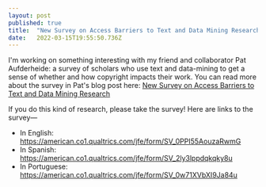 ```yaml
---
layout: post 
published: true
title:  "New Survey on Access Barriers to Text and Data Mining Research" 
date:   2022-03-15T19:55:50.736Z 
---
```


I'm working on something interesting with my friend and collaborator Pat Aufderheide: a survey of scholars who use text and data-mining to get a sense of whether and how copyright impacts their work. You can read more about the survey in Pat's blog post here: [New Survey on Access Barriers to Text and Data Mining Research](http://infojustice.org/archives/43919)

If you do this kind of research, please take the survey! Here are links to the survey—

- In English: https://american.co1.qualtrics.com/jfe/form/SV_0PPI55AouzaRwmG 
- In Spanish: https://american.co1.qualtrics.com/jfe/form/SV_2ly3lppdqkqky8u 
- In Portuguese: https://american.co1.qualtrics.com/jfe/form/SV_0w71XVbXI9Ja84u 